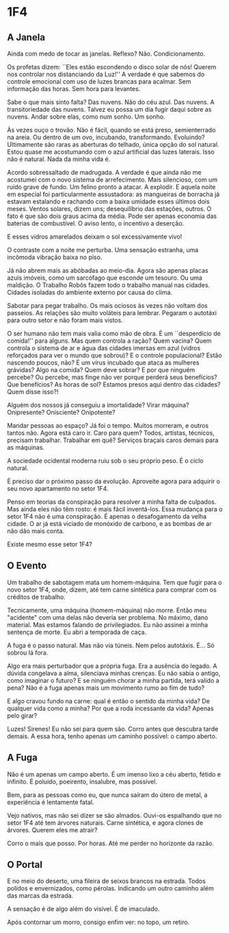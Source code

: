 # 1F4

## A Janela

Ainda com medo de tocar as janelas.
Reflexo?
Não.
Condicionamento.

Os profetas dizem: ``Eles estão escondendo o disco solar de nós!
Querem nos controlar nos distanciando da Luz!''
A verdade é que sabemos do controle emocional com uso de luzes brancas para acalmar.
Sem informação das horas.
Sem hora para levantes.

Sabe o que mais sinto falta?
Das nuvens.
Não do céu azul.
Das nuvens.
A transitoriedade das nuvens.
Talvez eu possa um dia fugir daqui sobre as nuvens.
Andar sobre elas, como num sonho.
Um sonho.

Às vezes ouço o trovão.
Não é fácil, quando se está preso, semienterrado na areia.
Ou dentro de um ovo, incubando, transformando.
Evoluindo?
Ultimamente são raras as aberturas do telhado, única opção do sol natural.
Estou quase me acostumando com o azul artificial das luzes laterais.
Isso não é natural.
Nada da minha vida é. 

Acordo sobressaltado de madrugada.
A verdade é que ainda não me acostumei com o novo sistema de arrefecimento.
Mais silencioso, com um ruído grave de fundo.
Um felino pronto a atacar.
A explodir.
E aquela noite em especial foi particularmente assustadora: as mangueiras de borracha já estavam estalando e rachando com a baixa umidade esses últimos dois meses.
Ventos solares, dizem uns; desequilíbrio das estações, outros.
O fato é que são dois graus acima da média.
Pode ser apenas economia das baterias de combustível.
O aviso lento, o incentivo a deserção.

E esses vidros amarelados deixam o sol excessivamente vivo!

O contraste com a noite me perturba.
Uma sensação estranha, uma incômoda vibração baixa no piso.

Já não abrem mais as abóbadas ao meio-dia.
Agora são apenas placas azuis imóveis, como um sarcófago que esconde um tesouro.
Ou uma maldição.
O Trabalho
Robôs fazem todo o trabalho manual nas cidades.
Cidades isoladas do ambiente externo por causa do clima.

Sabotar para pegar trabalho.
Os mais ociosos às vezes não voltam dos passeios.
As relações são muito voláteis para lembrar.
Pegaram o autotáxi para outro setor e não foram mais vistos.

O ser humano não tem mais valia como mão de obra.
É um ``desperdício de comida!'' para alguns.
Mas quem controla a ração?
Quem vacina?
Quem controla o sistema de ar e água das cidades imersas em azul (vidros reforçados para ver o mundo que sobrou)?
E o controle populacional?
Estão nascendo poucos, não?
É um vírus incubado que ataca as mulheres grávidas?
Algo na comida?
Quem deve sobrar?
E por que ninguém percebe?
Ou percebe, mas finge não ver porque perderá seus benefícios?
Que benefícios?
As horas de sol?
Estamos presos aqui dentro das cidades?
Quem disse isso?!

Alguém dos nossos já conseguiu a imortalidade?
Virar máquina?
Onipresente?
Onisciente?
Onipotente?

Mandar pessoas ao espaço?
Já foi o tempo.
Muitos morreram, e outros tantos não.
Agora está caro ir.
Caro para quem?
Todos, artistas, técnicos, precisam trabalhar.
Trabalhar em quê?
Serviços braçais caros demais para as máquinas.

A sociedade ocidental moderna ruiu sob o seu próprio peso.
É o ciclo natural.

É preciso dar o próximo passo da evolução. Aproveite agora para adquirir o seu novo apartamento no setor 1F4.

Penso em teorias da conspiração para resolver a minha falta de culpados.
Mas ainda eles não têm rosto: é mais fácil inventá-los.
Essa mudança para o setor 1F4 não é uma conspiração.
É apenas o desafogamento da velha cidade.
O ar já está viciado de monóxido de carbono, e as bombas de ar não dão mais conta.

Existe mesmo esse setor 1F4?

## O Evento

Um trabalho de sabotagem mata um homem-máquina.
Tem que fugir para o novo setor 1F4, onde, dizem, até tem carne sintética para comprar com os créditos de trabalho. 

Tecnicamente, uma máquina (homem-máquina) não morre.
Então meu "acidente" com uma delas não deveria ser problema.
No máximo, dano material.
Mas estamos falando de privilegiados.
Eu não assinei a minha sentença de morte.
Eu abri a temporada de caça.

A fuga é o passo natural.
Mas não via túneis.
Nem pelos autotáxis.
É... Só sobrou lá fora.

Algo era mais perturbador que a própria fuga.
Era a ausência do legado.
A dúvida congelava a alma, silenciava minhas crenças.
Eu não sabia o antigo, como imaginar o futuro?
E se ninguém chorar a minha partida, terá valido a pena?
Não é a fuga apenas mais um movimento rumo ao fim de tudo?

E algo cravou fundo na carne: qual é então o sentido da minha vida?
De qualquer vida como a minha?
Por que a roda incessante da vida?
Apenas pelo girar?

Luzes!
Sirenes!
Eu não sei para quem são.
Corro antes que descubra tarde demais.
A essa hora, tenho apenas um caminho possível: o campo aberto.

## A Fuga

Não é um apenas um campo aberto.
É um imenso lixo a céu aberto, fétido e infinito.
É poluído, poeirento, insalubre, mas possível.

Bem, para as pessoas como eu, que nunca saíram do útero de metal, a experiência é lentamente fatal.

Vejo nativos, mas não sei dizer se são almados. Ouvi-os espalhando que no setor 1F4 até tem árvores naturais. Carne sintética, e agora clones de árvores. Querem eles me atrair?

Corro o mais que posso. Por horas. Até me perder no horizonte da razão.

## O Portal

E no meio do deserto, uma fileira de seixos brancos na estrada. Todos polidos e envernizados, como pérolas. Indicando um outro caminho além das marcas da estrada.

A sensação é de algo além do visível. É de imaculado.

Após contornar um morro, consigo enfim ver: no topo, um retiro.

